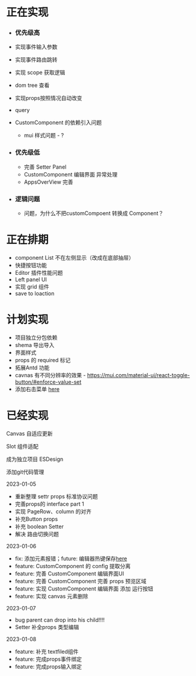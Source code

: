 # 正在实现
 - ### 优先级高



  - 实现事件输入参数
  - 实现事件路由跳转
  - 实现 scope 获取逻辑


  - dom tree 查看
  
  - 实现props按照情况自动改变

 
  - query 

  - CustomComponent 的依赖引入问题
      - mui 样式问题 - ?



    

 - ### 优先级低

   - 完善 Setter Panel 
   - CustomComponent 编辑界面 异常处理
   - AppsOverView 完善
    

    
 - ### 逻辑问题


     - 问题，为什么不把customCompoent 转换成 Component？


# 正在排期

  - component List 不在左侧显示（改成在底部抽屉） 
  - 快捷按钮功能
  - Editor 插件性能问题
  - Left panel UI
  - 实现 grid 组件 
  - save to loaction




# 计划实现

  - 项目独立分包依赖 
  - shema 导出导入
  - 界面样式
  - props 的 required 标记
  - 拓展Antd 功能
  - cavnas 有不同分辨率的效果 - https://mui.com/material-ui/react-toggle-button/#enforce-value-set
  - 添加右击菜单 [here](https://mui.com/material-ui/react-menu/#context-menu)




# 已经实现


Canvas 自适应更新 

Slot 组件适配 

成为独立项目 ESDesign

添加git代码管理

 2023-01-05
 - 重新整理 settr props 标准协议问题
 - 完善props的 interface part 1
 - 实现 PageRow、column 的对齐 
 - 补充Button props
 - 补充 boolean Setter
 - 解决 路由切换问题   

 2023-01-06
 - fix:  添加元素报错；future: 编辑器热键保存[here](https://microsoft.github.io/monaco-editor/playground.html#interacting-with-the-editor-listening-to-key-events)
 - feature: CustomComponent 的 config 提取分离
 - feature: 完善 CustomComponent 编辑界面UI
 - feature: 完善 CustomComponent 完善 props 预览区域
 - feature: 实现 CustomComponent 编辑界面 添加 运行按钮
 - feature: 实现 canvas 元素删除

2023-01-07
  - bug parent can drop into his child!!!!
  - Setter 补全props 类型编辑

2023-01-08
  - feature: 补充 textfiled组件
  - feature: 完成props事件绑定
  - feature: 完成props输入绑定
